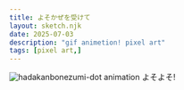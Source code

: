 ```yaml
---
title: よそかぜを受けて
layout: sketch.njk
date: 2025-07-03
description: "gif animetion! pixel art"
tags: [pixel art,]
---
```


![hadakanbonezumi-dot animation](/images/20250703.gif)
よそよそ!